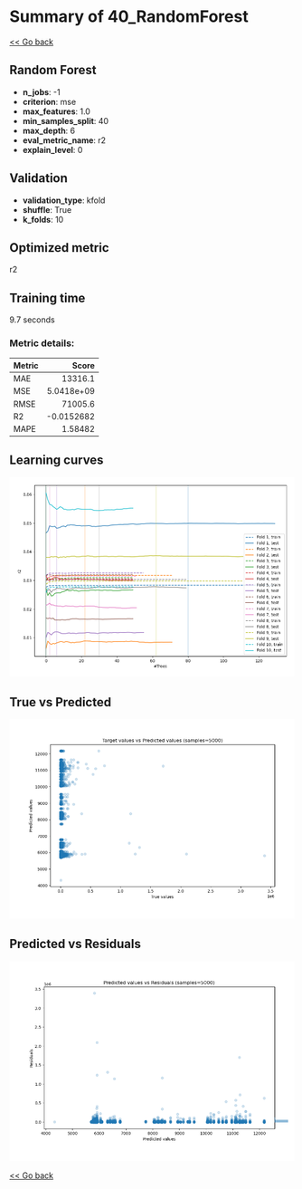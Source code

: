 # Summary of 40_RandomForest

[<< Go back](../README.md)


## Random Forest
- **n_jobs**: -1
- **criterion**: mse
- **max_features**: 1.0
- **min_samples_split**: 40
- **max_depth**: 6
- **eval_metric_name**: r2
- **explain_level**: 0

## Validation
 - **validation_type**: kfold
 - **shuffle**: True
 - **k_folds**: 10

## Optimized metric
r2

## Training time

9.7 seconds

### Metric details:
| Metric   |          Score |
|:---------|---------------:|
| MAE      | 13316.1        |
| MSE      |     5.0418e+09 |
| RMSE     | 71005.6        |
| R2       |    -0.0152682  |
| MAPE     |     1.58482    |



## Learning curves
![Learning curves](learning_curves.png)
## True vs Predicted

![True vs Predicted](true_vs_predicted.png)


## Predicted vs Residuals

![Predicted vs Residuals](predicted_vs_residuals.png)



[<< Go back](../README.md)
